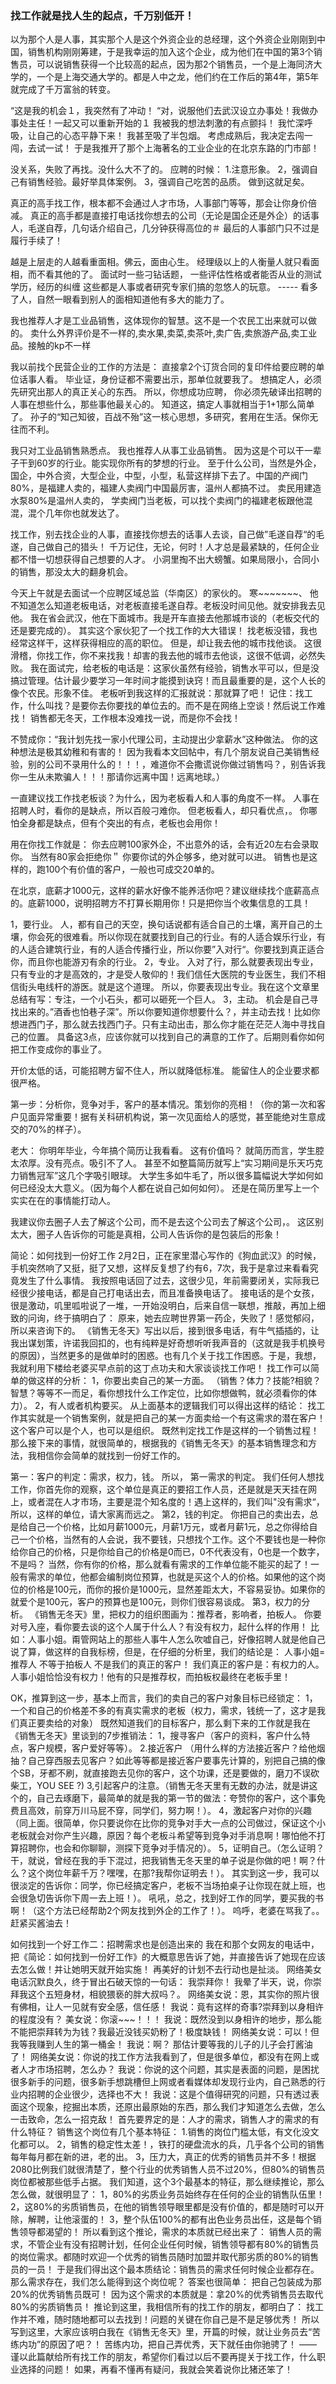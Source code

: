 ### 找工作就是找人生的起点，千万别低开！

以为那个人是人事，其实那个人是这个外资企业的总经理，这个外资企业刚刚到中国，销售机构刚刚筹建，于是我幸运的加入这个企业，成为他们在中国的第3个销售员，可以说销售获得一个比较高的起点，因为那2个销售员，一个是上海同济大学的，一个是上海交通大学的。都是人中之龙，他们约在工作后的第4年，第5年就完成了千万富翁的转变。

“这是我的机会１，我突然有了冲动！ “对，说服他们去武汉设立办事处！我做办事处主任！一起又可以重新开始的１ 我被我的想法刺激的有点颤抖！ 我忙深呼吸，让自己的心态平静下来！ 我甚至吸了半包烟。 考虑成熟后，我决定去闯一闯，去试一试！ 于是我推开了那个上海著名的工业企业的在北京东路的门市部！

没关系，失败了再找。没什么大不了的。 应聘的时候： 1.注意形象。 2，强调自己有销售经验。最好举具体案例。 3，强调自己吃苦的品质。 做到这就足矣。

真正的高手找工作，根本都不会通过人才市场，人事部门等等，那会让你身价倍减。 真正的高手都是直接打电话找你想去的公司（无论是国企还是外企）的话事人，毛遂自荐，几句话介绍自己，几分钟获得高位的＃ 最后的人事部门只不过是履行手续了！


越是上层走的人越看重面相。佛云，面由心生。 经理级以上的人衡量人就只看面相，而不看其他的了。 面试时一些刁钻话题， 一些评估性格或者能否从业的测试 学历，经历的纠缠 这些都是人事或者研究专家们搞的忽悠人的玩意。 ----- 看多了人，自然一眼看到别人的面相知道他有多大的能力了。

我也推荐人才是工业品销售，这体现你的智慧。这不是一个农民工出来就可以做的。
卖什么外界评价是不一样的,卖水果,卖菜,卖茶叶,卖广告,卖旅游产品,卖工业品。接触的kp不一样

我以前找个民营企业的工作的方法是： 直接拿2个订货合同的复印件给要应聘的单位话事人看。 毕业证，身份证都不需要出示，那单位就要我了。 想搞定人，必须先研究出那人的真正关心的东西。 所以，你想成功应聘， 你必须先破译出招聘的人事在想些什么，那些事他最关心的。 知道这，搞定人事就相当于1+1那么简单了。 孙子的“知己知彼，百战不殆”这一核心思想，多研究，套用在生活。保你无往而不利。

我只对工业品销售熟悉点。 我也推荐人从事工业品销售。 因为这是个可以干一辈子干到60岁的行业。能实现你所有的梦想的行业。 至于什么公司，当然是外企，国企，中外合资，大型企业，中型，小型，私营这样排下去了。中国的产阀门80%，是福建人卖的，福建人卖阀门中国最厉害，温州人都搞不过。 卖民用建造水泵80%是温州人卖的， 学卖阀门当老板，可以找个卖阀门的福建老板跟他混混，混个几年你也就发达了。

找工作，别去找企业的人事，直接找你想去的话事人去谈，自己做”毛遂自荐“的毛遂，自己做自己的猎头！
千万记住，无论，何时！人才总是最紧缺的，任何企业都不惜一切想获得自己想要的人才。
小洞里掏不出大螃蟹。如果局限小，合同小的销售，那没太大的翻身机会。

今天上午就是去面试一个应聘区域总监（华南区）的家伙的。 寒~~~~~~~、 他不知道怎么知道老板电话，对老板直接毛遂自荐。老板没时间见他。就安排我去见他。 我在省会武汉，他在下面城市。我是开车直接去他那城市谈的（老板交代的还是要完成的）。 其实这个家伙犯了一个找工作的大大错误！ 找老板没错，我也经常这样干，这样获得相应的高的职位。 但是，却让我去他的城市找他谈。 这很滑稽，你找工作，你不来找我！却害的我去他的城市去他谈，这很不低调，必然失败。 我在面试完，给老板的电话是：这家伙虽然有经验，销售水平可以，但是没搞过管理。估计最少要学习一年时间才能摸到诀窍！而且最重要的是，这个人长的像个农民。形象不佳。 老板听到我这样的汇报就说：那就算了吧！ 记住：找工作，什么叫找？是要你去你要找的单位去的。而不是在网络上空谈！然后说工作难找！ 销售都无冬天，工作根本没难找一说，而是你不会找！

不赞成你：“我计划先找一家小代理公司，主动提出少拿薪水”这种做法。 你的这种想法是极其幼稚和有害的！
因为我看本文回帖中，有几个朋友说自己美销售经验，别的公司不录用什么的！！！，难道你不会撒谎说你做过销售吗？，别告诉我你一生从未欺骗人！！！那请你远离中国！远离地球。）

一直建议找工作找老板谈？为什么，因为老板看人和人事的角度不一样。 人事在招聘人时，看你的是缺点，所以百般刁难你。 但老板看人，却只看优点，。 你哪怕全身都是缺点，但有个突出的有点，老板也会用你！

用在你找工作就是： 你去应聘100家外企，不出意外的话，会有近20左右会录取你。 当然有80家会拒绝你＂ 你要你试的外企够多，绝对就可以进。 销售也是这样的，跑100个有价值的客户，一般也可成交20单的。

在北京，底薪才1000元，这样的薪水好像不能养活你吧？建议继续找个底薪高点的。底薪1000，说明招聘方不打算长期用你！只是把你当个收集信息的工具！

1，要行业。 人，都有自己的天空，换句话说都有适合自己的土壤，离开自己的土壤，你会死的很难看。所以你现在就要找到自己的行业。有的人适合娱乐行业，有的人适合建筑行业，有的人适合传播行业，所以你要”入对行“。你要找到真正适合你，而且你也能游刃有余的行业。 
2，专业。 入对了行，那么就要表现出专业，只有专业的才是高效的，才是受人敬仰的！我们信任大医院的专业医生，我们不相信街头电线杆的游医。就是这个道理。 所以，你要表现出专业。我在这个文章里总结有写：专注，一个小石头，都可以砸死一个巨人。 
3，主动。 机会是自己寻找出来的。”酒香也怕巷子深”。所以你要知道你想要什么？，并主动去找！比如你想进西门子，那么就去找西门子。只有主动出击，那么你才能在茫茫人海中寻找自己的位置。 
具备这3点，应该你就可以找到自己的满意的工作了。后期则看你如何把工作变成你的事业了。

开价太低的话，可能招聘方留不住人，所以就降低标准。 能留住人的企业要求都很严格。

第一步：分析你，竞争对手，客户的基本情况。策划你的亮相！（你的第一次和客户见面异常重要！据有关科研机构说，第一次见面给人的感觉，甚至能绝对生意成交的70%的样子）。

老大： 你明年毕业，今年搞个简历让我看看。 这有价值吗？ 就简历而言，学生腔太浓厚。没有亮点。吸引不了人。 甚至不如整篇简历就写上“实习期间是乐天巧克力销售冠军”这几个字吸引眼球。 大学生多如牛毛了，所以很多篇幅说大学如何如何已经没太大意义。（因为每个人都在说自己如何如何）。 还是在简历里写上一个实实在在的事情能打动人。

我建议你去圈子人去了解这个公司，而不是去这个公司去了解这个公司，。 这区别太大，圈子人告诉你的可能是真相，公司人告诉你的是包装后的形象！

简论：如何找到一份好工作 
2月2日，正在家里潜心写作的《狗血武汉》的时候，手机突然响了又挺，挺了又想，这样反复想了约有6，7次，我于是拿过来看看究竟发生了什么事情。 我按照电话回了过去，这很少见，年前需要闭关，实际我已经很少接电话，都是自己打电话出去，而且准备换电话了。 接电话的是个女孩，很是激动，叽里呱啦说了一堆，一开始没明白，后来自信一联想，推敲，再加上细致的问询，终于搞明白了： 原来，她去应聘世界第一药企，失败了！感觉郁闷，所以来咨询下的。 《销售无冬天》写出以后，接到很多电话，有牛气插插的，让我出谋划策，许诺我回扣的，也有纯粹是好奇想听听我声音的（这就是我手机换号的原因），当然更多的是做单时的困惑。也有几个关于找工作困惑。于是，我想，我就利用下楼给老婆买早点前的这丁点功夫和大家谈谈找工作吧！ 
找工作可以简单的做这样的分析： 
1，你要出卖自己的某一方面。 （销售？体力？技能?相貌？智慧？等等不一而足，看你想找什么工作定位，比如你想做鸭，就必须看你的体力）。 
2，有人或者机构要买。 从上面基本的逻辑我们可以得出这样的结论： 找工作其实就是一个销售案例，就是把自己的某一方面卖给一个有这需求的潜在客户！这个客户可以是个人，也可以是组织。 既然判定找工作是这样的一个销售过程！那么接下来的事情，就很简单的，根据我的《销售无冬天》的基本销售理念和方法，我相信你会简单的就找到一份好工作的。 

第一：客户的判定：需求，权力，钱。 所以， 第一需求的判定。 我们任何人想找工作，你首先你的观察，这个单位是真正的要招工作人员，还是就是天天挂在网上，或者混在人才市场，主要是混个知名度的！遇上这样的，我们叫&quot;没有需求“，所以，这样的单位，请大家离而远之。 
第2，钱的判定。 你把自己的卖出去，总是给自己一个价格，比如月薪1000元，月薪1万元，或者月薪1元，总之你得给自己一个价格，当然有的人会说，我不要钱，只想找个工作。这个不要钱也是一种你给你自己的价格，只是你给自己的价格是0而已，0不代表没有，0也是一个数字，不是吗？ 当然，你有你的价格，那么就看有需求的工作单位能不能买的起了！一般有需求的单位，他都会编制岗位预算，也就是买这个人的价格。如果他的这个岗位的价格是100元，而你的报价是1000元，显然差距太大，不容易妥协。如果你的就爱个是100元，客户的预算也是100元，则你们很容易谈成。 
第3，权力的分析。 《销售无冬天》里，把权力的组织图画为：推荐者，影响者，拍板人。 你要对号入座，看你要去谈的这个人属于什么人？有没有权力，起什么样的作用！ 比如：人事小姐。甭管网站上的那些人事牛人怎么吹嘘自己，好像招聘人就是他自己说了算，做这样的自我标榜，但是，在仔细的分析里，我们的结论是： 人事小姐=推荐人 不等于拍板人 不是我们的真正的客户！ 我们真正的客户是：有权力的人。 人事小姐恰恰没有权力！他有的只是推荐权，而拍板权最终在老板手里！ 

OK，推算到这一步，基本上而言，我们的卖自己的客户对象目标已经锁定： 
1，一个和自己的价格差不多的有真实需求的老板（权力，需求，钱统一了，这才是我们真正要卖给的对象） 既然知道我们的目标客户，那么剩下来的工作就是我在《销售无冬天》里谈到的7步推销法： 
1，搜寻客户（客户的资料，客户什么特点，客户规模，客户爱好等等）。 
2.接近客户 （用什么样的方法接近客户？给他烟抽？自己穿西服去见客户？如此等等都是接近客户要事先计算的，别把自己搞的像个SB，牙都不刷，就直接跑去见你的客户，这个功课，还是要做的，磨刀不误砍柴工，YOU SEE ?) 
3,引起客户的注意。（销售无冬天里有无数的办法，就是讲这个的，自己去琢磨下，最简单的就是我的第一节的做法：夸赞你的客户，这个事免费且高效，前穿万川马屁不穿，同学们，努力啊！）。 
4，激起客户对你的兴趣 （同上面。很简单，你只要说你在比你的竞争对手大一点的公司做过，保证这个小老板就会对你产生兴趣，原因？每个老板斗希望等到竞争对手消息啊！哪怕他不打算招聘你，也会和你聊聊，测探下竞争对手情况的）。 
5，证明自己。（怎么证明？干，就说，曾经在我的手下混过，把我销售无冬天里的单子说是你做的吧！啊？什么？这个岗位年薪千万？嘿嘿，在那?我帮你证明去！）。 其实到这一步，我可以很淡定的告诉你：同学，你已经搞定客户，老板不当场拍桌子让你现在就上班，也会很急切告诉你下周一去上班！）。 吼吼，总之，找到好工作的同学，要买我的书啊！（这个方法已经帮助2个网友找到外企的工作了！）。 呜呼，老婆在骂我了。。赶紧买酱油去！


如何找到一个好工作二：招聘需求也是创造出来的 我在和那个女网友的电话中，把《简论：如何找到一份好工作》的大概意思告诉了她，并直接告诉了她现在应该去怎么做！并让她明天就开始实施！ 再美好的计划不去行动也是扯淡。 网络美女电话沉默良久，终于冒出石破天惊的一句话： 我崇拜你！ 我晕了半天，说，你崇拜我这个五短身材，相貌猥亵的胖大叔吗？。 网络美女说：恩，其实你的照片很有佛相，让人一见就有安全感，信任感！ 我说：竟有这样的奇事?崇拜到以身相许的程度没有？ 美女说：你滚~~~！！！ 我说：既然没到以身相许的地步，那么能不能把崇拜转为为钱？我最近没钱买奶粉了！极度缺钱！ 网络美女说：可以！但我等我赚到人生的第一桶金！ 我说：啊？ 那估计要等我的儿子的儿子会打酱油了！ 网络美女说：你说的找工作方法我看到了，但是很多单位，都没有在网上或者人才市场招聘，怎么办？ 我说：你说的这个问题，其实是表面的问题，是困扰很多新手的问题，很多新手想跳槽但上网或者看媒体却发现行业内，自己熟悉的行业内招聘的企业很少，选择也不大！ 我说：这是个值得研究的问题，只有透过表面这个现象，挖掘出本质，还原出最原始的东西，那么我们才知道怎么去做，怎么一击致命，怎么一招克敌！ 
首先要界定的是：人才的需求，销售人才的需求的有什么特征？ 销售这个岗位有几个基本特征： 
1.销售的岗位门槛太低，有文化没文化都可以。 
2，销售的稳定性太差！，铁打的硬盘流水的兵，几乎各个公司的销售每年每月都在新的进，老的出。 
3，压力大，真正的优秀的销售员并不多！根据2080比例我们就很清楚了，整个行业的优秀销售人员不过20%，但80%的销售员岗位都被那些低手占据。 
我们知道，这个3个最基本的特征，那么继续推论，那么怎么做，就很明显了： 
1，80%的劣质业务员始终存在任何的企业的销售队伍里！ 
2，这80%的劣质销售员，在他的销售领导眼里都是没有价值的，都是随时可以开除，解聘，让他滚蛋的！ 
3，整个队伍100%的都有出色业务员出任，这是每个销售领导都渴望的！ 
所以看到这个推论，需求的本质就已经出来了： 销售人员的需求，不管企业有没有招聘计划，任何企业任何时候，销售领导都有80%的销售员的岗位需求。都随时欢迎一个优秀的销售员随时加盟并取代那劣质的80%的销售员的一员！ 
于是我们得出这个最本质结论：销售员的需求任何时候企业都存在。 那么需求存在，我们怎么能得到这个岗位呢？ 答案也很简单： 把自己包装成为那20%的优秀销售员既可！ 因为这个需求的本质就是：拿20%的优秀销售员去取代80%的劣质销售员！ 推论到这里，我相信所有的找工作的朋友，都明白了： 找工作并不难，随时随地都可以去找到！问题的关键在你自己是不是足够优秀！ 所以写到这里，大家应该明白我在《销售无冬天》里，开篇的时候，就让业务员去“苦练内功”的原因了吧？！ 苦练内功，把自己弄优秀，天下就任由你驰骋了！ 
——谨以此篇献给所有找工作的朋友，希望你们看过以后不要再提关于找工作，什么职业选择的问题！ 如果，再看不懂再有疑问，我就会笑着说你比猪还笨了！




